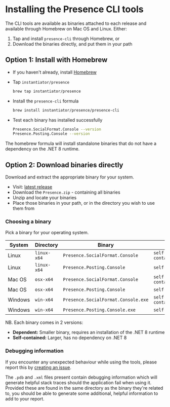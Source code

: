 # Installing the Presence CLI tools

The CLI tools are available as binaries attached to each release and available through Homebrew on Mac OS and Linux. Either:

1. Tap and install `presence-cli` through Homebrew, or
2. Download the binaries directly, and put them in your path

## Option 1: Install with Homebrew

- If you haven't already, install [Homebrew](https://brew.sh/)

- Tap `instantiator/presence`

  ```bash
  brew tap instantiator/presence
  ```

- Install the `presence-cli` formula

  ```bash
  brew install instantiator/presence/presence-cli
  ```

- Test each binary has installed successfully

  ```bash
  Presence.SocialFormat.Console --version
  Presence.Posting.Console --version
  ```

The homebrew formula will install standalone binaries that do not have a dependency on the .NET 8 runtime.

## Option 2: Download binaries directly

Download and extract the appropriate binary for your system.

- Visit: [latest release](https://github.com/instantiator/presence/releases/latest)
- Download the `Presence.zip` - containing all binaries
- Unzip and locate your binaries
- Place those binaries in your path, or in the directory you wish to use them from

### Choosing a binary

Pick a binary for your operating system.

| System  | Directory   | Binary                              | Stand-alone binary                                 |
| ------- | ----------- | ----------------------------------- | -------------------------------------------------- |
| Linux   | `linux-x64` | `Presence.SocialFormat.Console`     | `self-contained/Presence.SocialFormat.Console`     |
| Linux   | `linux-x64` | `Presence.Posting.Console`          | `self-contained/Presence.Posting.Console`          |
| Mac OS  | `osx-x64`   | `Presence.SocialFormat.Console`     | `self-contained/Presence.SocialFormat.Console`     |
| Mac OS  | `osx-x64`   | `Presence.Posting.Console`          | `self-contained/Presence.Posting.Console`          |
| Windows | `win-x64`   | `Presence.SocialFormat.Console.exe` | `self-contained/Presence.SocialFormat.Console.exe` |
| Windows | `win-x64`   | `Presence.Posting.Console.exe`      | `self-contained/Presence.Posting.Console.exe`      |

NB. Each binary comes in 2 versions:

- **Dependent:** Smaller binary, requires an installation of the .NET 8 runtime
- **Self-contained:** Larger, has no dependency on .NET 8

### Debugging information

If you encounter any unexpected behaviour while using the tools, please report this by [creating an issue](https://github.com/instantiator/presence/issues/new).

The `.pdb` and `.xml` files present contain debugging information which will generate helpful stack traces should the application fail when using it. Provided these are found in the same directory as the binary they're related to, you should be able to generate some additional, helpful information to add to your report.
